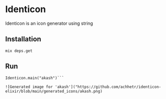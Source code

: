# Identicon

Identicon is an icon generator using string

## Installation

```
mix deps.get
```

## Run

```
Identicon.main("akash")```

![Generated image for 'akash']("https://github.com/achhetr/identicon-elixir/blob/main/generated_icons/akash.png)
